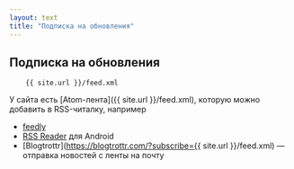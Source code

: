 ```yaml
---
layout: text
title: "Подписка на обновления"
---
```


## Подписка на обновления

```
    {{ site.url }}/feed.xml
```

У сайта есть [Atom-лента]({{ site.url }}/feed.xml), которую можно добавить в RSS-читалку, например
 - [feedly](https://feedly.com/)
 - [RSS Reader](https://play.google.com/store/apps/details?id=com.madsvyat.simplerssreader&hl=ru_RU) для Android
 - [Blogtrottr](https://blogtrottr.com/?subscribe={{ site.url }}/feed.xml) &mdash; отправка новостей с ленты на почту
